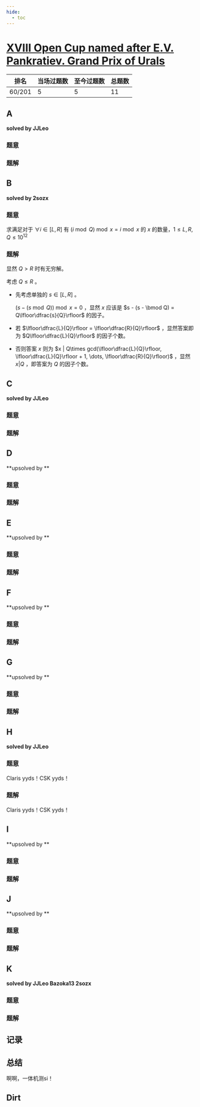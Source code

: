 ```yaml
---
hide:
  - toc
---
```


# [XVIII Open Cup named after E.V. Pankratiev. Grand Prix of Urals](http://opentrains.snarknews.info/~ejudge/team.cgi?SID=54974ae069c103d0&action=2&lt=1)

| 排名   | 当场过题数 | 至今过题数 | 总题数 |
| ------ | ---------- | ---------- | ------ |
| 60/201 | 5          | 5          | 11     |

## **A**

**solved by JJLeo**

### 题意



### 题解



## **B**

**solved by 2sozx**

### 题意

求满足对于 $\forall i \in [L, R]$ 有 $(i \bmod Q)\bmod x = i\bmod x$ 的 $x$ 的数量，$1 \le L, R, Q\le 10^{12}$

### 题解

显然 $Q > R$ 时有无穷解。

考虑 $Q \le R$ 。

- 先考虑单独的 $s \in [L, R]$ 。

  $(s - (s \bmod Q)) \bmod x = 0$ ，显然 $x$ 应该是 $s - (s - \bmod Q) = Q\lfloor\dfrac{s}{Q}\rfloor$ 的因子。

- 若 $\lfloor\dfrac{L}{Q}\rfloor = \lfloor\dfrac{R}{Q}\rfloor$ ，显然答案即为 $Q\lfloor\dfrac{L}{Q}\rfloor$ 的因子个数。
- 否则答案 $x$ 则为 $x | Q\times gcd(\lfloor\dfrac{L}{Q}\rfloor, \lfloor\dfrac{L}{Q}\rfloor + 1, \dots, \lfloor\dfrac{R}{Q}\rfloor)$ ，显然 $x | Q$ ，即答案为 $Q$ 的因子个数。

## **C**

**solved by JJLeo**

### 题意



### 题解



## **D**

**upsolved by **

### 题意



### 题解



## **E**

**upsolved by **

### 题意



### 题解



## **F**

**upsolved by **

### 题意



### 题解



## **G**

**upsolved by **

### 题意



### 题解



## **H**

**solved by JJLeo**

### 题意

Claris yyds！CSK yyds！

### 题解

Claris yyds！CSK yyds！

## **I**

**upsolved by **

### 题意



### 题解



## **J**

**upsolved by **

### 题意



### 题解



## **K**

**solved by JJLeo Bazoka13 2sozx**

### 题意



### 题解

## **记录**



## **总结**

啊啊，一体机测si！

## **Dirt**



